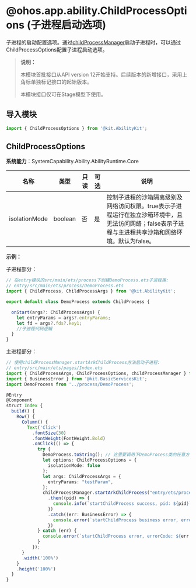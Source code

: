 # @ohos.app.ability.ChildProcessOptions (子进程启动选项)

子进程的启动配置选项。通过[childProcessManager](js-apis-app-ability-childProcessManager.md)启动子进程时，可以通过ChildProcessOptions配置子进程启动选项。

> **说明：**
> 
> 本模块首批接口从API version 12开始支持。后续版本的新增接口，采用上角标单独标记接口的起始版本。
> 
> 本模块接口仅可在Stage模型下使用。

## 导入模块

```ts
import { ChildProcessOptions } from '@kit.AbilityKit';
```

## ChildProcessOptions

**系统能力**：SystemCapability.Ability.AbilityRuntime.Core

| 名称        | 类型      | 只读 | 可选 | 说明                                                               |
| ----------- | --------- | ---- | ----- | ----------------------------------------------- |
| isolationMode | boolean | 否 | 是 | 控制子进程的沙箱隔离级别及网络访问权限。true表示子进程运行在独立沙箱环境中，且无法访问网络；false表示子进程与主进程共享沙箱和网络环境。默认为false。|

**示例：**

子进程部分：

```ts
// 在entry模块的src/main/ets/process下创建DemoProcess.ets子进程类:
// entry/src/main/ets/process/DemoProcess.ets
import { ChildProcess, ChildProcessArgs } from '@kit.AbilityKit';

export default class DemoProcess extends ChildProcess {

  onStart(args?: ChildProcessArgs) {
    let entryParams = args?.entryParams;
    let fd = args?.fds?.key1;
    //子进程代码逻辑
  }
}
```

主进程部分：

```ts
// 使用childProcessManager.startArkChildProcess方法启动子进程:
// entry/src/main/ets/pages/Index.ets
import { ChildProcessArgs, ChildProcessOptions, childProcessManager } from '@kit.AbilityKit';
import { BusinessError } from '@kit.BasicServicesKit';
import DemoProcess from '../process/DemoProcess';

@Entry
@Component
struct Index {
  build() {
    Row() {
      Column() {
        Text('Click')
          .fontSize(30)
          .fontWeight(FontWeight.Bold)
          .onClick(() => {
            try {
              DemoProcess.toString(); // 这里要调用下DemoProcess类的任意方法，防止没有引用到而被构建工具优化掉
              let options: ChildProcessOptions = {
                isolationMode: false
              };
              let args: ChildProcessArgs = {
                entryParams: "testParam",
              };
              childProcessManager.startArkChildProcess("entry/ets/process/DemoProcess.ets", args, options)
                .then((pid) => {
                  console.info(`startChildProcess success, pid: ${pid}`);
                })
                .catch((err: BusinessError) => {
                  console.error(`startChildProcess business error, errorCode: ${err.code}, errorMsg:${err.message}`);
                })
            } catch (err) {
              console.error(`startChildProcess error, errorCode: ${err.code}, errorMsg:${err.message}`);
            }
          });
      }
      .width('100%')
    }
    .height('100%')
  }
}
```

